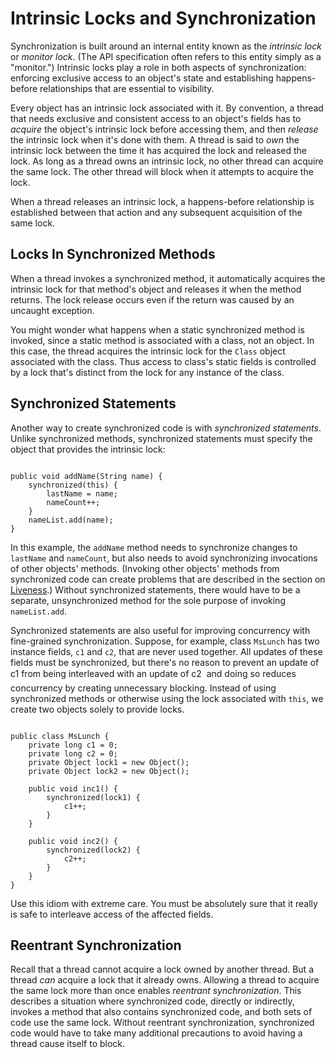 
# Intrinsic Locks and Synchronization

Synchronization is built around an internal entity known as the *intrinsic lock* or *monitor lock*. (The API specification often refers to this entity simply as a "monitor.") Intrinsic locks play a role in both aspects of synchronization: enforcing exclusive access to an object's state and establishing happens-before relationships that are essential to visibility.

Every object has an intrinsic lock associated with it. By convention, a thread that needs exclusive and consistent access to an object's fields has to *acquire* the object's intrinsic lock before accessing them, and then *release* the intrinsic lock when it's done with them. A thread is said to *own* the intrinsic lock between the time it has acquired the lock and released the lock. As long as a thread owns an intrinsic lock, no other thread can acquire the same lock. The other thread will block when it attempts to acquire the lock.

When a thread releases an intrinsic lock, a happens-before relationship is established between that action and any subsequent acquisition of the same lock.

## Locks In Synchronized Methods

When a thread invokes a synchronized method, it automatically acquires the intrinsic lock for that method's object and releases it when the method returns. The lock release occurs even if the return was caused by an uncaught exception.

You might wonder what happens when a static synchronized method is invoked, since a static method is associated with a class, not an object. In this case, the thread acquires the intrinsic lock for the `Class` object associated with the class. Thus access to class's static fields is controlled by a lock that's distinct from the lock for any instance of the class.

## Synchronized Statements

Another way to create synchronized code is with *synchronized statements*. Unlike synchronized methods, synchronized statements must specify the object that provides the intrinsic lock:

```

public void addName(String name) {
    synchronized(this) {
        lastName = name;
        nameCount++;
    }
    nameList.add(name);
}

```

In this example, the `addName` method needs to synchronize changes to `lastName` and `nameCount`, but also needs to avoid synchronizing invocations of other objects' methods. (Invoking other objects' methods from synchronized code can create problems that are described in the section on [Liveness](liveness.html).) Without synchronized statements, there would have to be a separate, unsynchronized method for the sole purpose of invoking `nameList.add`.

Synchronized statements are also useful for improving concurrency with fine-grained synchronization. Suppose, for example, class `MsLunch` has two instance fields, `c1` and `c2`, that are never used together. All updates of these fields must be synchronized, but there's no reason to prevent an update of c1 from being interleaved with an update of c2 &#151; and doing so reduces concurrency by creating unnecessary blocking. Instead of using synchronized methods or otherwise using the lock associated with `this`, we create two objects solely to provide locks.

```

public class MsLunch {
    private long c1 = 0;
    private long c2 = 0;
    private Object lock1 = new Object();
    private Object lock2 = new Object();

    public void inc1() {
        synchronized(lock1) {
            c1++;
        }
    }

    public void inc2() {
        synchronized(lock2) {
            c2++;
        }
    }
}

```

Use this idiom with extreme care. You must be absolutely sure that it really is safe to interleave access of the affected fields.

## Reentrant Synchronization

Recall that a thread cannot acquire a lock owned by another thread. But a thread *can* acquire a lock that it already owns. Allowing a thread to acquire the same lock more than once enables *reentrant synchronization*. This describes a situation where synchronized code, directly or indirectly, invokes a method that also contains synchronized code, and both sets of code use the same lock. Without reentrant synchronization, synchronized code would have to take many additional precautions to avoid having a thread cause itself to block.
